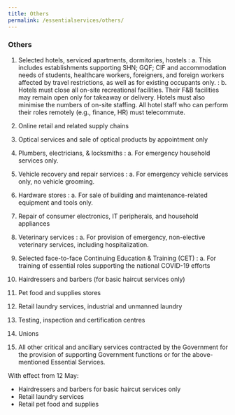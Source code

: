 ```yaml
---
title: Others
permalink: /essentialservices/others/
---
```


### **Others**

1. Selected hotels, serviced apartments, dormitories, hostels
: a. This includes establishments supporting SHN; GQF; CIF and accommodation needs of students, healthcare workers, foreigners, and foreign workers affected by travel restrictions, as well as for existing occupants only.
: b. Hotels must close all on-site recreational facilities. Their F&B facilities may remain open only for takeaway or delivery. Hotels must also minimise the numbers of on-site staffing. All hotel staff who can perform their roles remotely (e.g., finance, HR) must telecommute.

2. Online retail and related supply chains

3. Optical services and sale of optical products by appointment only

4. Plumbers, electricians, & locksmiths
: a. For emergency household services only.

5. Vehicle recovery and repair services
: a. For emergency vehicle services only, no vehicle grooming.

6. Hardware stores
: a. For sale of building and maintenance-related equipment and tools only.

7. Repair of consumer electronics, IT peripherals, and household appliances

8. Veterinary services
: a. For provision of emergency, non-elective veterinary services, including hospitalization.

9. Selected face-to-face Continuing Education & Training (CET) 
: a. For training of essential roles supporting the national COVID-19 efforts

10. Hairdressers and barbers (for basic haircut services only)

11. Pet food and supplies stores 

12. Retail laundry services, industrial and unmanned laundry 

13. Testing, inspection and certification centres

14. Unions

15. All other critical and ancillary services contracted by the Government for the provision of supporting Government functions or for the above-mentioned Essential Services.

With effect from 12 May:
- Hairdressers and barbers for basic haircut services only
- Retail laundry services
- Retail pet food and supplies